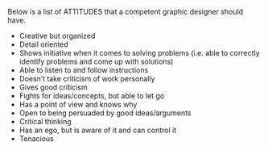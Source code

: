Below is a list of ATTITUDES that a competent graphic designer should have.

* Creative but organized
* Detail oriented
* Shows initiative when it comes to solving problems (i.e. able to correctly identify problems and come up with solutions)
* Able to listen to and follow instructions
* Doesn’t take criticism of work personally
* Gives good criticism
* Fights for ideas/concepts, but able to let go
* Has a point of view and knows why
* Open to being persuaded by good ideas/arguments
* Critical thinking
* Has an ego, but is aware of it and can control it
* Tenacious 
